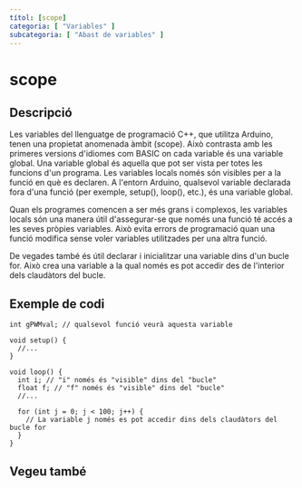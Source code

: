 ```yaml
---
títol: [scope]
categoria: [ "Variables" ]
subcategoria: [ "Abast de variables" ]
---
```


# scope

## Descripció

Les variables del llenguatge de programació C++, que utilitza Arduino, tenen una propietat anomenada àmbit (scope). Això contrasta amb les primeres versions d'idiomes com BASIC on cada variable és una variable global.
Una variable global és aquella que pot ser vista per totes les funcions d'un programa. Les variables locals només són visibles per a la funció en què es declaren. A l'entorn Arduino, qualsevol variable declarada fora d'una funció (per exemple, setup(), loop(), etc.), és una variable global.

Quan els programes comencen a ser més grans i complexos, les variables locals són una manera útil d'assegurar-se que només una funció té accés a les seves pròpies variables. Això evita errors de programació quan una funció modifica sense voler variables utilitzades per una altra funció.

De vegades també és útil declarar i inicialitzar una variable dins d'un bucle for. Això crea una variable a la qual només es pot accedir des de l'interior dels claudàtors del bucle.

## Exemple de codi

```
int gPWMval; // qualsevol funció veurà aquesta variable

void setup() {
  //...
}

void loop() {
  int i; // "i" només és "visible" dins del "bucle"
  float f; // "f" només és "visible" dins del "bucle"
  //...

  for (int j = 0; j < 100; j++) {
    // La variable j només es pot accedir dins dels claudàtors del bucle for
  }
}
```

## Vegeu també
